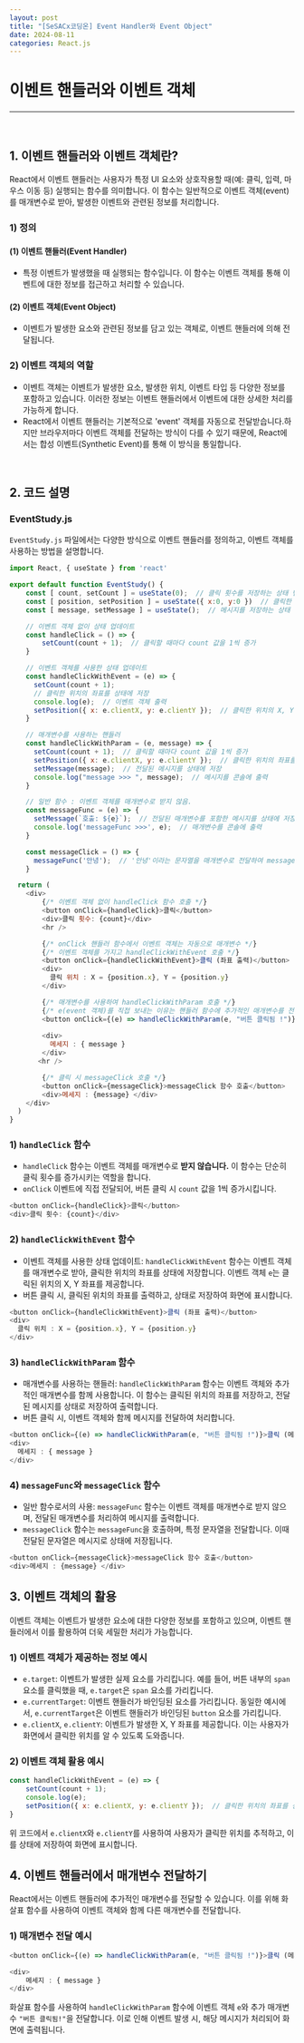 ```yaml
---
layout: post  
title: "[SeSACx코딩온] Event Handler와 Event Object"  
date: 2024-08-11
categories: React.js  
---
```


# 이벤트 핸들러와 이벤트 객체

<hr>
<br>

## 1. 이벤트 핸들러와 이벤트 객체란?

React에서 이벤트 핸들러는 사용자가 특정 UI 요소와 상호작용할 때(예: 클릭, 입력, 마우스 이동 등) 실행되는 함수를 의미합니다. 이 함수는 일반적으로 이벤트 객체(event)를 매개변수로 받아, 발생한 이벤트와 관련된 정보를 처리합니다.

### 1) 정의

#### (1) 이벤트 핸들러(Event Handler)
- 특정 이벤트가 발생했을 때 실행되는 함수입니다. 이 함수는 이벤트 객체를 통해 이벤트에 대한 정보를 접근하고 처리할 수 있습니다.

#### (2) 이벤트 객체(Event Object)
- 이벤트가 발생한 요소와 관련된 정보를 담고 있는 객체로, 이벤트 핸들러에 의해 전달됩니다.

### 2) 이벤트 객체의 역할

- 이벤트 객체는 이벤트가 발생한 요소, 발생한 위치, 이벤트 타입 등 다양한 정보를 포함하고 있습니다. 이러한 정보는 이벤트 핸들러에서 이벤트에 대한 상세한 처리를 가능하게 합니다.
- React에서 이벤트 핸들러는 기본적으로 'event' 객체를 자동으로 전달받습니다.하지만 브라우저마다 이벤트 객체를 전달하는 방식이 다를 수 있기 때문에, React에서는 합성 이벤트(Synthetic Event)를 통해 이 방식을 통일합니다.

<br>

## 2. 코드 설명

### EventStudy.js

`EventStudy.js` 파일에서는 다양한 방식으로 이벤트 핸들러를 정의하고, 이벤트 객체를 사용하는 방법을 설명합니다.

```js
import React, { useState } from 'react'

export default function EventStudy() {
    const [ count, setCount ] = useState(0);  // 클릭 횟수를 저장하는 상태 변수
    const [ position, setPosition ] = useState({ x:0, y:0 })  // 클릭한 위치의 좌표를 저장하는 상태 변수
    const [ message, setMessage ] = useState();  // 메시지를 저장하는 상태 변수

    // 이벤트 객체 없이 상태 업데이트
    const handleClick = () => {
        setCount(count + 1);  // 클릭할 때마다 count 값을 1씩 증가
    }

    // 이벤트 객체를 사용한 상태 업데이트
    const handleClickWithEvent = (e) => {
      setCount(count + 1);
      // 클릭한 위치의 좌표를 상태에 저장
      console.log(e);  // 이벤트 객체 출력
      setPosition({ x: e.clientX, y: e.clientY });  // 클릭한 위치의 X, Y 좌표를 상태로 저장
    }

    // 매개변수를 사용하는 핸들러
    const handleClickWithParam = (e, message) => {
      setCount(count + 1);  // 클릭할 때마다 count 값을 1씩 증가
      setPosition({ x: e.clientX, y: e.clientY });  // 클릭한 위치의 좌표를 상태에 저장
      setMessage(message);  // 전달된 메시지를 상태에 저장
      console.log("message >>> ", message);  // 메시지를 콘솔에 출력
    }

    // 일반 함수 : 이벤트 객체를 매개변수로 받지 않음.
    const messageFunc = (e) => {
      setMessage(`호출: ${e}`);  // 전달된 매개변수를 포함한 메시지를 상태에 저장
      console.log('messageFunc >>>', e);  // 매개변수를 콘솔에 출력
    }

    const messageClick = () => {
      messageFunc('안녕');  // '안녕'이라는 문자열을 매개변수로 전달하여 messageFunc 호출
    }

  return (
    <div>
        {/* 이벤트 객체 없이 handleClick 함수 호출 */}
        <button onClick={handleClick}>클릭</button>
        <div>클릭 횟수: {count}</div>
        <hr />

        {/* onClick 핸들러 함수에서 이벤트 객체는 자동으로 매개변수 */}
        {/* 이벤트 객체를 가지고 handleClickWithEvent 호출 */}
        <button onClick={handleClickWithEvent}>클릭 (좌표 출력)</button>
        <div>
          클릭 위치 : X = {position.x}, Y = {position.y}
        </div>

        {/* 매개변수를 사용하여 handleClickWithParam 호출 */}
        {/* e(event 객체)를 직접 보내는 이유는 핸들러 함수에 추가적인 매개변수를 전달하기 위함*/}
        <button onClick={(e) => handleClickWithParam(e, "버튼 클릭됨 !")}>클릭 (메세지 출력)</button>
 
        <div>
          메세지 : { message }
        </div>
       <hr />

        {/* 클릭 시 messageClick 호출 */}
        <button onClick={messageClick}>messageClick 함수 호출</button>
        <div>메세지 : {message} </div>
    </div>
  )
}
```

### 1) `handleClick` 함수

- `handleClick` 함수는 이벤트 객체를 매개변수로 **받지 않습니다.** 이 함수는 단순히 클릭 횟수를 증가시키는 역할을 합니다.
-  `onClick` 이벤트에 직접 전달되어, 버튼 클릭 시 `count` 값을 1씩 증가시킵니다.

```js
<button onClick={handleClick}>클릭</button>
<div>클릭 횟수: {count}</div>
```

### 2) `handleClickWithEvent` 함수

- 이벤트 객체를 사용한 상태 업데이트: `handleClickWithEvent` 함수는 이벤트 객체를 매개변수로 받아, 클릭한 위치의 좌표를 상태에 저장합니다. 이벤트 객체 `e`는 클릭된 위치의 X, Y 좌표를 제공합니다.
-  버튼 클릭 시, 클릭된 위치의 좌표를 출력하고, 상태로 저장하여 화면에 표시합니다.

```js
<button onClick={handleClickWithEvent}>클릭 (좌표 출력)</button>
<div>
  클릭 위치 : X = {position.x}, Y = {position.y}
</div>
```

### 3) `handleClickWithParam` 함수

- 매개변수를 사용하는 핸들러: `handleClickWithParam` 함수는 이벤트 객체와 추가적인 매개변수를 함께 사용합니다. 이 함수는 클릭된 위치의 좌표를 저장하고, 전달된 메시지를 상태로 저장하여 출력합니다.
-  버튼 클릭 시, 이벤트 객체와 함께 메시지를 전달하여 처리합니다.

```js
<button onClick={(e) => handleClickWithParam(e, "버튼 클릭됨 !")}>클릭 (메세지 출력)</button>
<div>
  메세지 : { message }
</div>
```

### 4) `messageFunc`와 `messageClick` 함수

- 일반 함수로서의 사용: `messageFunc` 함수는 이벤트 객체를 매개변수로 받지 않으며, 전달된 매개변수를 처리하여 메시지를 출력합니다.
-  `messageClick` 함수는 `messageFunc`을 호출하며, 특정 문자열을 전달합니다. 이때 전달된 문자열은 메시지로 상태에 저장됩니다.

```js
<button onClick={messageClick}>messageClick 함수 호출</button>
<div>메세지 : {message} </div>
```

## 3. 이벤트 객체의 활용

이벤트 객체는 이벤트가 발생한 요소에 대한 다양한 정보를 포함하고 있으며, 이벤트 핸들러에서 이를 활용하여 더욱 세밀한 처리가 가능합니다.

### 1) 이벤트 객체가 제공하는 정보 예시

- `e.target`: 이벤트가 발생한 실제 요소를 가리킵니다. 예를 들어, 버튼 내부의 `span` 요소를 클릭했을 때, `e.target`은 `span` 요소를 가리킵니다.
- `e.currentTarget`: 이벤트 핸들러가 바인딩된 요소를 가리킵니다. 동일한 예시에서, `e.currentTarget`은 이벤트 핸들러가 바인딩된 `button` 요소를 가리킵니다.
- `e.clientX`, `e.clientY`: 이벤트가 발생한 X, Y 좌표를 제공합니다. 이는 사용자가 화면에서 클릭한 위치를 알 수 있도록 도와줍니다.

### 2) 이벤트 객체 활용 예시

```js
const handleClickWithEvent = (e) => {
    setCount(count + 1);
    console.log(e);
    setPosition({ x: e.clientX, y: e.clientY });  // 클릭한 위치의 좌표를 상태로 저장
}
```

위 코드에서 `e.clientX`와 `e.clientY`를 사용하여 사용자가 클릭한 위치를 추적하고, 이를 상태에 저장하여 화면에 표시합니다.

## 4. 이벤트 핸들러에서 매개변수 전달하기

React에서는 이벤트 핸들러에 추가적인 매개변수를 전달할 수 있습니다. 이를 위해 화살표 함수를 사용하여 이벤트 객체와 함께 다른 매개변수를 전달합니다.

### 1) 매개변수 전달 예시

```js
<button onClick={(e) => handleClickWithParam(e, "버튼 클릭됨 !")}>클릭 (메세지 출력)</button>

<div>
    메세지 : { message }
</div>
```

화살표 함수를 사용하여 `handleClickWithParam` 함수에 이벤트 객체 `e`와 추가 매개변수 `"버튼 클릭됨!"`을 전달합니다. 이로 인해 이벤트 발생 시, 해당 메시지가 처리되어 화면에 출력됩니다.
